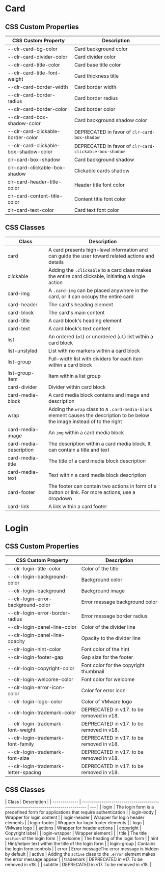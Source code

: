# Card

## CSS Custom Properties

| CSS Custom Property                   | Description                                            |
| ------------------------------------- | ------------------------------------------------------ |
| --clr-card-bg-color                   | Card background color                                  |
| --clr-card-divider-color              | Card divider color                                     |
| --clr-card-title-color                | Card base title color                                  |
| --clr-card-title-font-weight          | Card thickness title                                   |
| --clr-card-border-width               | Card border width                                      |
| --clr-card-border-radius              | Card border radius                                     |
| --clr-card-border-color               | Card border color                                      |
| --clr-card-box-shadow-color           | Card background shadow color                           |
| --clr-card-clickable-border-color     | DEPRECATED in favor of `clr-card-box-shadow`           |
| --clr-card-clickable-box-shadow-color | DEPRECATED in favor of `clr-card-clickable-box-shadow` |
| clr-card-box-shadow                   | Card background shadow                                 |
| clr-card-clickable-box-shadow         | Clickable cards shadow                                 |
| clr-card-header-title-color           | Header title font color                                |
| clr-card-content-title-color          | Content title font color                               |
| clr-card-text-color                   | Card text font color                                   |

## CSS Classes

| Class                  | Description                                                                                                                   |
| ---------------------- | ----------------------------------------------------------------------------------------------------------------------------- |
| card                   | A card presents high-level information and can guide the user toward related actions and details                              |
| clickable              | Adding the `.clickable` to a card class makes the entire card clickable, initiating a single action                           |
| card-img               | A `.card-img` can be placed anywhere in the card, or it can occupy the entire card                                            |
| card-header            | The card's heading element                                                                                                    |
| card-block             | The card's main content                                                                                                       |
| card-title             | A card block's heading element                                                                                                |
| card-text              | A card block's text content                                                                                                   |
| list                   | An ordered (`ol`) or unordered (`ul`) list within a card block                                                                |
| list-unstyled          | List with no markers within a card block                                                                                      |
| list-group             | Full-width list with dividers for each item within a card block                                                               |
| list-group-item        | Item within a list group                                                                                                      |
| card-divider           | Divider within card block                                                                                                     |
| card-media-block       | A card media block contains and image and description                                                                         |
| wrap                   | Adding the `wrap` class to a `.card-media-block` element causes the description to be below the image instead of to the right |
| card-media-image       | An `img` within a card media block                                                                                            |
| card-media-description | The description within a card media block. It can contain a title and text                                                    |
| card-media-title       | The title of a card media block description                                                                                   |
| card-media-text        | Text within a card media block description                                                                                    |
| card-footer            | The footer can contain two actions in form of a button or link. For more actions, use a dropdown                              |
| card-link              | A link within a card footer                                                                                                   |

# Login

## CSS Custom Properties

| CSS Custom Property                  | Description                              |
| ------------------------------------ | ---------------------------------------- |
| --clr-login-title-color              | Color of the title                       |
| --clr-login-background-color         | Background color                         |
| --clr-login-background               | Background image                         |
| --clr-login-error-background-color   | Error message background color           |
| --clr-login-error-border-radius      | Error message border radius              |
| --clr-login-panel-line-color         | Color of the divider line                |
| --clr-login-panel-line-opacity       | Opacity to the divider line              |
| --clr-login-hint-color               | Font color of the hint                   |
| --clr-login-footer-gap               | Gap size for the footer                  |
| --clr-login-copyright-color          | Font color for the copyright thumbnail   |
| --clr-login-welcome-color            | Font color for welcome                   |
| --clr-login-error-icon-color         | Color for error icon                     |
| --clr-login-logo-color               | Color of VMware logo                     |
| --clr-login-trademark-color          | DEPRECATED in v17. to be removed in v18. |
| --clr-login-trademark-font-weight    | DEPRECATED in v17. to be removed in v18. |
| --clr-login-trademark-font-family    | DEPRECATED in v17. to be removed in v18. |
| --clr-login-trademark-font-size      | DEPRECATED in v17. to be removed in v18. |
| --clr-login-trademark-letter-spacing | DEPRECATED in v17. to be removed in v18. |

## CSS Classes

| Class         | Description                                                                      |
| ------------- | -------------------------------------------------------------------------------- | --- |
| login         | The login form is a predefined form for applications that require authentication |
| login-body    | Wrapper for login content                                                        |
| login-header  | Wrapper for login header elements                                                |
| login-footer  | Wrapper for login footer elements                                                |
| logo          | VMware logo                                                                      |
| actions       | Wrapper for header actions                                                       |
| copyright     | Copyright label                                                                  |
| login-wrapper | Wrapper element                                                                  |     |
| title         | The title `section` of the login form                                            |
| welcome       | The heading of the login form                                                    |
| hint          | Hint/helper text within the title of the login form                              |
| login-group   | Contains the login form controls                                                 |
| error         | Error messageThe error message is hidden by default                              |
| active        | Adding the `active` class to the `.error` element makes the error message appear |
| trademark     | DEPRECATED in v17. To be removed in v18.                                         |
| subtitle      | DEPRECATED in v17. To be removed in v18.                                         |
